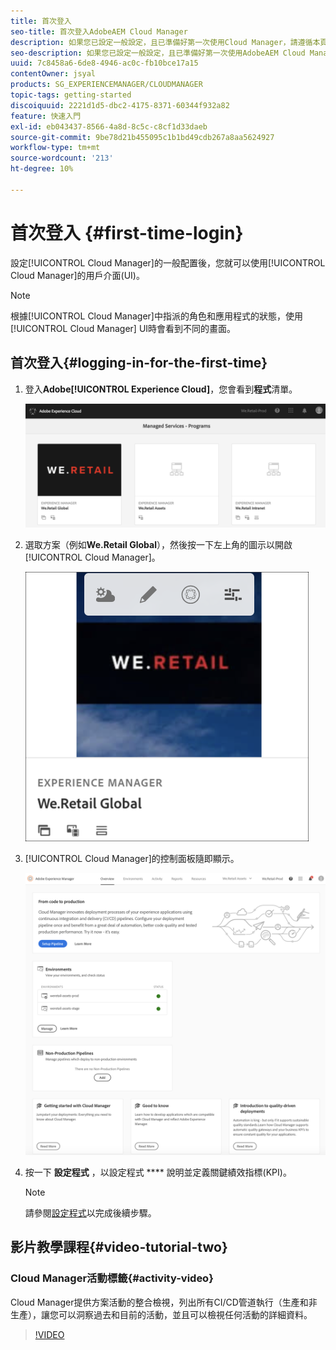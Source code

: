```yaml
---
title: 首次登入
seo-title: 首次登入AdobeAEM Cloud Manager
description: 如果您已設定一般設定，且已準備好第一次使用Cloud Manager，請遵循本頁面。
seo-description: 如果您已設定一般設定，且已準備好第一次使用AdobeAEM Cloud Manager，請遵循本頁面。
uuid: 7c8458a6-6de8-4946-ac0c-fb10bce17a15
contentOwner: jsyal
products: SG_EXPERIENCEMANAGER/CLOUDMANAGER
topic-tags: getting-started
discoiquuid: 2221d1d5-dbc2-4175-8371-60344f932a82
feature: 快速入門
exl-id: eb043437-8566-4a8d-8c5c-c8cf1d33daeb
source-git-commit: 9be78d21b455095c1b1bd49cdb267a8aa5624927
workflow-type: tm+mt
source-wordcount: '213'
ht-degree: 10%

---
```


# 首次登入 {#first-time-login}

設定[!UICONTROL Cloud Manager]的一般配置後，您就可以使用[!UICONTROL Cloud Manager]的用戶介面(UI)。

>[!NOTE]
>根據[!UICONTROL Cloud Manager]中指派的角色和應用程式的狀態，使用[!UICONTROL Cloud Manager] UI時會看到不同的畫面。

## 首次登入{#logging-in-for-the-first-time}

1. 登入&#x200B;**Adobe[!UICONTROL Experience Cloud]**，您會看到&#x200B;**程式**&#x200B;清單。

   ![](assets/screen_shot_2018-06-04at120643pm.png)

1. 選取方案（例如&#x200B;**We.Retail Global**），然後按一下左上角的圖示以開啟[!UICONTROL Cloud Manager]。

   ![](assets/first-timea1.png)

1. [!UICONTROL Cloud Manager]的控制面板隨即顯示。

   ![](assets/FirstLogin1.png)

1. 按一下 **設定程式** ，以設定程式 **** 說明並定義關鍵績效指標(KPI)。

   >[!NOTE]
   >
   >請參閱[設定程式](https://helpx.adobe.com/experience-manager/cloud-manager/using/setting-up-program.html)以完成後續步驟。

## 影片教學課程{#video-tutorial-two}

### Cloud Manager活動標籤{#activity-video}

Cloud Manager提供方案活動的整合檢視，列出所有CI/CD管道執行（生產和非生產），讓您可以洞察過去和目前的活動，並且可以檢視任何活動的詳細資料。

>[!VIDEO](https://video.tv.adobe.com/v/26313/)
